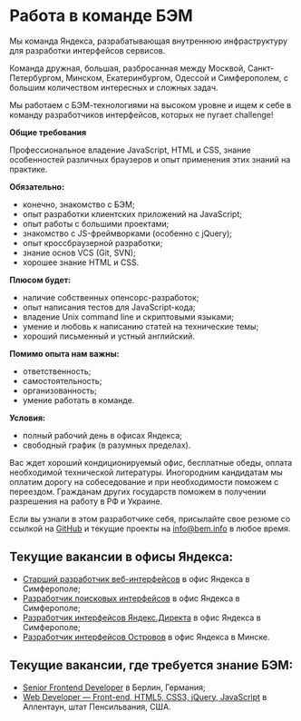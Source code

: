 Работа в команде БЭМ
====================

Мы команда Яндекса, разрабатывающая внутреннюю инфраструктуру для разработки интерфейсов сервисов.

Команда дружная, большая, разбросанная между Москвой, Санкт-Петербургом, Минском, Екатеринбургом, Одессой и Симферополем, с большим количеством интересных и сложных задач.

Мы работаем с БЭМ-технологиями на высоком уровне и ищем к себе в команду разработчиков интерфейсов, которых не пугает challenge!

**Общие требования**

Профессиональное владение JavaScript, HTML и CSS, знание особенностей различных браузеров и опыт применения этих знаний на практике.

**Обязательно:**
  * конечно, знакомство с БЭМ;
  * опыт разработки клиентских приложений на JavaScript;
  * опыт работы с большими проектами;
  * знакомство с JS-фреймворками (особенно с jQuery);
  * опыт кроссбраузерной разработки;
  * знание основ VCS (Git, SVN);
  * хорошее знание HTML и CSS.

**Плюсом будет:**
  * наличие собственных опенсорс-разработок;
  * опыт написания тестов для JavaScript-кода;
  * владение Unix command line и скриптовыми языками;
  * умение и любовь к написанию статей на технические темы;
  * хороший письменный и устный английский.

**Помимо опыта нам важны:**
  * ответственность;
  * самостоятельность;
  * организованность;
  * умение работать в команде.

**Условия:**
  * полный рабочий день в офисах Яндекса;
  * свободный график (в разумных пределах).

Вас ждет хороший кондиционируемый офис, бесплатные обеды, оплата необходимой технической литературы. Иногородним кандидатам мы оплатим дорогу на собеседование и при необходимости поможем с переездом. Гражданам других государств поможем в получении разрешения на работу в РФ и Украине.

Если вы узнали в этом разработчике себя, присылайте свое резюме со ссылкой на [GitHub](https://github.com/) и текущие проекты на [info@bem.info](mailto:info@bem.info) в любое время.

Текущие вакансии в офисы Яндекса:
-----------------
  * [Старший разработчик веб-интерфейсов](http://company.yandex.ru/job/vacancies/dev_int_simf.xml) в офис Яндекса в Симферополе;
  * [Разработчик поисковых интерфейсов](http://company.yandex.ru/job/vacancies/dev_int_kiev.xml) в офис Яндекса в Симферополе;
  * [Разработчик интерфейсов Яндекс.Директа](http://company.yandex.ru/job/vacancies/dev_int_direct.xml) в офис Яндекса в Симферополе;
  * [Разработчик интерфейсов Островов](http://company.yandex.ru/job/vacancies/dev_islands_minsk.xml) в офис Яндекса в Минске.
  
Текущие вакансии, где требуется знание БЭМ:
-----------------
  * [Senior Frontend Developer](https://www.linkedin.com/jobs2/view/10839316?trk=vsrp_jobs_res_name&trkInfo=VSRPsearchId%3A1973313181394033367979%2CVSRPtargetId%3A10839316%2CVSRPcmpt%3Aprimary) в Берлин, Германия;
  * [Web Developer — Front-end, HTML5, CSS3, jQuery, JavaScript](http://www.dice.com/job/result/ceiam/JMJO032170) в Аллентаун, штат Пенсильвания, США.
